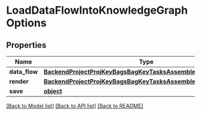 # LoadDataFlowIntoKnowledgeGraphOptions

## Properties
Name | Type | Description | Notes
------------ | ------------- | ------------- | -------------
**data_flow** | [**BackendProjectProjKeyBagsBagKeyTasksAssembleDataflowDataFlow**](BackendProjectProjKeyBagsBagKeyTasksAssembleDataflowDataFlow.md) |  | 
**render** | [**BackendProjectProjKeyBagsBagKeyTasksAssembleDataflowRender**](BackendProjectProjKeyBagsBagKeyTasksAssembleDataflowRender.md) |  | 
**save** | [**object**](.md) |  | 

[[Back to Model list]](../README.md#documentation-for-models) [[Back to API list]](../README.md#documentation-for-api-endpoints) [[Back to README]](../README.md)


